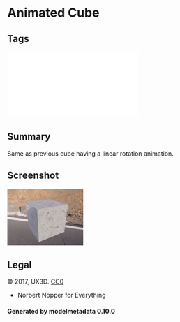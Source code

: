 # Animated Cube

## Tags

![sharable](./README-sharable.md)

## Summary

Same as previous cube having a linear rotation animation.

## Screenshot

![screenshot](screenshot/screenshot.gif)

## Legal

&copy; 2017, UX3D. [CC0](https://creativecommons.org/publicdomain/zero/1.0/legalcode)

 - Norbert Nopper for Everything

#### Generated by modelmetadata 0.10.0